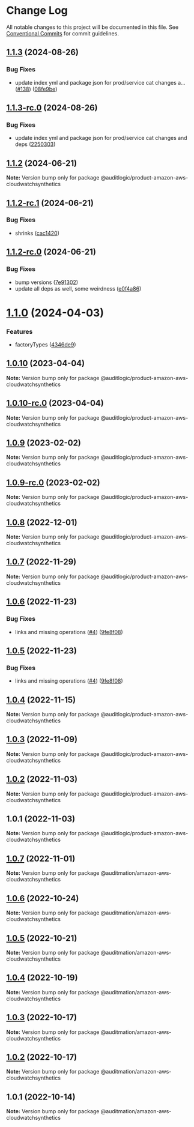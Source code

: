 # Change Log

All notable changes to this project will be documented in this file.
See [Conventional Commits](https://conventionalcommits.org) for commit guidelines.

## [1.1.3](https://github.com/auditlogic/product/compare/@auditlogic/product-amazon-aws-cloudwatchsynthetics@1.1.2...@auditlogic/product-amazon-aws-cloudwatchsynthetics@1.1.3) (2024-08-26)


### Bug Fixes

* update index yml and package json for prod/service cat changes a… ([#138](https://github.com/auditlogic/product/issues/138)) ([08fe9be](https://github.com/auditlogic/product/commit/08fe9beb1c8457462a19bc69caa02e6212d97e1a))





## [1.1.3-rc.0](https://github.com/auditlogic/product/compare/@auditlogic/product-amazon-aws-cloudwatchsynthetics@1.1.2...@auditlogic/product-amazon-aws-cloudwatchsynthetics@1.1.3-rc.0) (2024-08-26)


### Bug Fixes

* update index yml and package json for prod/service cat changes and deps ([2250303](https://github.com/auditlogic/product/commit/225030363a363608240135b7ebed386b28f01e4b))





## [1.1.2](https://github.com/auditlogic/product/compare/@auditlogic/product-amazon-aws-cloudwatchsynthetics@1.1.2-rc.1...@auditlogic/product-amazon-aws-cloudwatchsynthetics@1.1.2) (2024-06-21)

**Note:** Version bump only for package @auditlogic/product-amazon-aws-cloudwatchsynthetics





## [1.1.2-rc.1](https://github.com/auditlogic/product/compare/@auditlogic/product-amazon-aws-cloudwatchsynthetics@1.1.2-rc.0...@auditlogic/product-amazon-aws-cloudwatchsynthetics@1.1.2-rc.1) (2024-06-21)


### Bug Fixes

* shrinks ([cac1420](https://github.com/auditlogic/product/commit/cac14200fefcd8183ab69fe89a47bd3f70f563e9))





## [1.1.2-rc.0](https://github.com/auditlogic/product/compare/@auditlogic/product-amazon-aws-cloudwatchsynthetics@1.1.0...@auditlogic/product-amazon-aws-cloudwatchsynthetics@1.1.2-rc.0) (2024-06-21)


### Bug Fixes

* bump versions ([7e91302](https://github.com/auditlogic/product/commit/7e913023b8b312150ed7762c32fbbe616be71de5))
* update all deps as well, some weirdness ([e0f4a86](https://github.com/auditlogic/product/commit/e0f4a864714e2d3de6bbf3da014d5312fe53be2f))





# [1.1.0](https://github.com/auditlogic/product/compare/@auditlogic/product-amazon-aws-cloudwatchsynthetics@1.0.10...@auditlogic/product-amazon-aws-cloudwatchsynthetics@1.1.0) (2024-04-03)


### Features

* factoryTypes ([4346de9](https://github.com/auditlogic/product/commit/4346de92693aee892fccf725338ffc7b80ab182b))





## [1.0.10](https://github.com/auditlogic/product/compare/@auditlogic/product-amazon-aws-cloudwatchsynthetics@1.0.9...@auditlogic/product-amazon-aws-cloudwatchsynthetics@1.0.10) (2023-04-04)

**Note:** Version bump only for package @auditlogic/product-amazon-aws-cloudwatchsynthetics





## [1.0.10-rc.0](https://github.com/auditlogic/product/compare/@auditlogic/product-amazon-aws-cloudwatchsynthetics@1.0.9...@auditlogic/product-amazon-aws-cloudwatchsynthetics@1.0.10-rc.0) (2023-04-04)

**Note:** Version bump only for package @auditlogic/product-amazon-aws-cloudwatchsynthetics





## [1.0.9](https://github.com/auditlogic/product/compare/@auditlogic/product-amazon-aws-cloudwatchsynthetics@1.0.8...@auditlogic/product-amazon-aws-cloudwatchsynthetics@1.0.9) (2023-02-02)

**Note:** Version bump only for package @auditlogic/product-amazon-aws-cloudwatchsynthetics





## [1.0.9-rc.0](https://github.com/auditlogic/product/compare/@auditlogic/product-amazon-aws-cloudwatchsynthetics@1.0.8...@auditlogic/product-amazon-aws-cloudwatchsynthetics@1.0.9-rc.0) (2023-02-02)

**Note:** Version bump only for package @auditlogic/product-amazon-aws-cloudwatchsynthetics





## [1.0.8](https://github.com/auditlogic/product/compare/@auditlogic/product-amazon-aws-cloudwatchsynthetics@1.0.7...@auditlogic/product-amazon-aws-cloudwatchsynthetics@1.0.8) (2022-12-01)

**Note:** Version bump only for package @auditlogic/product-amazon-aws-cloudwatchsynthetics





## [1.0.7](https://github.com/auditlogic/product/compare/@auditlogic/product-amazon-aws-cloudwatchsynthetics@1.0.6...@auditlogic/product-amazon-aws-cloudwatchsynthetics@1.0.7) (2022-11-29)

**Note:** Version bump only for package @auditlogic/product-amazon-aws-cloudwatchsynthetics





## [1.0.6](https://github.com/auditlogic/product/compare/@auditlogic/product-amazon-aws-cloudwatchsynthetics@1.0.4...@auditlogic/product-amazon-aws-cloudwatchsynthetics@1.0.6) (2022-11-23)


### Bug Fixes

* links and missing operations ([#4](https://github.com/auditlogic/product/issues/4)) ([9fe8f08](https://github.com/auditlogic/product/commit/9fe8f08fe7c57fdb79f991ac35bd6ac2e7dcad38))





## [1.0.5](https://github.com/auditlogic/product/compare/@auditlogic/product-amazon-aws-cloudwatchsynthetics@1.0.4...@auditlogic/product-amazon-aws-cloudwatchsynthetics@1.0.5) (2022-11-23)


### Bug Fixes

* links and missing operations ([#4](https://github.com/auditlogic/product/issues/4)) ([9fe8f08](https://github.com/auditlogic/product/commit/9fe8f08fe7c57fdb79f991ac35bd6ac2e7dcad38))





## [1.0.4](https://github.com/auditlogic/product/compare/@auditlogic/product-amazon-aws-cloudwatchsynthetics@1.0.3...@auditlogic/product-amazon-aws-cloudwatchsynthetics@1.0.4) (2022-11-15)

**Note:** Version bump only for package @auditlogic/product-amazon-aws-cloudwatchsynthetics





## [1.0.3](https://github.com/auditlogic/product/compare/@auditlogic/product-amazon-aws-cloudwatchsynthetics@1.0.2...@auditlogic/product-amazon-aws-cloudwatchsynthetics@1.0.3) (2022-11-09)

**Note:** Version bump only for package @auditlogic/product-amazon-aws-cloudwatchsynthetics





## [1.0.2](https://github.com/auditlogic/product/compare/@auditlogic/product-amazon-aws-cloudwatchsynthetics@1.0.1...@auditlogic/product-amazon-aws-cloudwatchsynthetics@1.0.2) (2022-11-03)

**Note:** Version bump only for package @auditlogic/product-amazon-aws-cloudwatchsynthetics





## 1.0.1 (2022-11-03)

**Note:** Version bump only for package @auditlogic/product-amazon-aws-cloudwatchsynthetics





## [1.0.7](https://github.com/auditmation/store-content/compare/@auditmation/amazon-aws-cloudwatchsynthetics@1.0.6...@auditmation/amazon-aws-cloudwatchsynthetics@1.0.7) (2022-11-01)

**Note:** Version bump only for package @auditmation/amazon-aws-cloudwatchsynthetics





## [1.0.6](https://github.com/auditmation/store-content/compare/@auditmation/amazon-aws-cloudwatchsynthetics@1.0.5...@auditmation/amazon-aws-cloudwatchsynthetics@1.0.6) (2022-10-24)

**Note:** Version bump only for package @auditmation/amazon-aws-cloudwatchsynthetics





## [1.0.5](https://github.com/auditmation/store-content/compare/@auditmation/amazon-aws-cloudwatchsynthetics@1.0.4...@auditmation/amazon-aws-cloudwatchsynthetics@1.0.5) (2022-10-21)

**Note:** Version bump only for package @auditmation/amazon-aws-cloudwatchsynthetics





## [1.0.4](https://github.com/auditmation/store-content/compare/@auditmation/amazon-aws-cloudwatchsynthetics@1.0.3...@auditmation/amazon-aws-cloudwatchsynthetics@1.0.4) (2022-10-19)

**Note:** Version bump only for package @auditmation/amazon-aws-cloudwatchsynthetics





## [1.0.3](https://github.com/auditmation/store-content/compare/@auditmation/amazon-aws-cloudwatchsynthetics@1.0.2...@auditmation/amazon-aws-cloudwatchsynthetics@1.0.3) (2022-10-17)

**Note:** Version bump only for package @auditmation/amazon-aws-cloudwatchsynthetics





## [1.0.2](https://github.com/auditmation/store-content/compare/@auditmation/amazon-aws-cloudwatchsynthetics@1.0.1...@auditmation/amazon-aws-cloudwatchsynthetics@1.0.2) (2022-10-17)

**Note:** Version bump only for package @auditmation/amazon-aws-cloudwatchsynthetics





## 1.0.1 (2022-10-14)

**Note:** Version bump only for package @auditmation/amazon-aws-cloudwatchsynthetics
